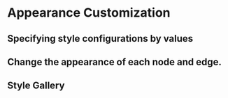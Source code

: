 # Appearance Customization

## Specifying style configurations by values

<demo-tabs :demo-height="500">
<template v-slot:demo>
  <DemoDirect />
</template>
<template v-slot:source>

  <<< @/.vitepress/components/appearance/Direct.vue

</template>
</demo-tabs>

## Change the appearance of each node and edge.


## Style Gallery



<script setup>
import DemoDirect from '../.vitepress/components/appearance/Direct.vue'
</script>
